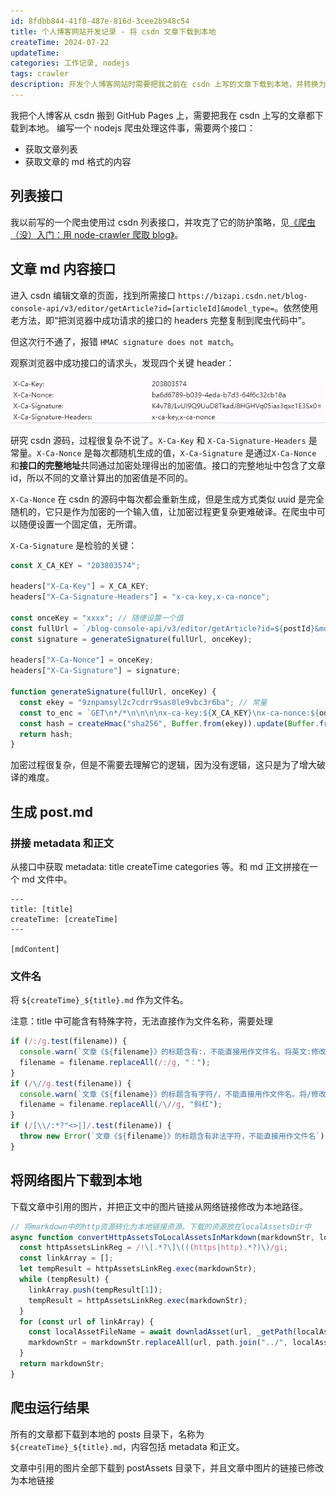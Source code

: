 ```yaml
---
id: 8fdbb844-41f8-487e-816d-3cee2b948c54
title: 个人博客网站开发记录 - 将 csdn 文章下载到本地
createTime: 2024-07-22
updateTime:
categories: 工作记录, nodejs
tags: crawler
description: 开发个人博客网站时需要把我之前在 csdn 上写的文章下载到本地，并转换为指定格式。用 nodejs 爬虫实现。
---
```


我把个人博客从 csdn 搬到 GitHub Pages 上，需要把我在 csdn 上写的文章都下载到本地。
编写一个 nodejs 爬虫处理这件事，需要两个接口：

- 获取文章列表
- 获取文章的 md 格式的内容

## 列表接口

我以前写的一个爬虫使用过 csdn 列表接口，并攻克了它的防护策略，见[《爬虫（没）入门：用 node-crawler 爬取 blog》](post:0cd4b446-1654-4a1e-b7b2-f1b260c3fa4f)。

## 文章 md 内容接口

进入 csdn 编辑文章的页面，找到所需接口 `https://bizapi.csdn.net/blog-console-api/v3/editor/getArticle?id=[articleId]&model_type=`。依然使用老方法，即“把浏览器中成功请求的接口的 headers 完整复制到爬虫代码中”。

但这次行不通了，报错 `HMAC signature does not match`。

观察浏览器中成功接口的请求头，发现四个关键 header：

![alt text](../post-assets/63dae69d-5724-4d80-9ffa-7de348eb583d.png)

研究 csdn 源码，过程很复杂不说了。`X-Ca-Key` 和 `X-Ca-Signature-Headers` 是常量。`X-Ca-Nonce` 是每次都随机生成的值，`X-Ca-Signature` 是通过`X-Ca-Nonce` 和**接口的完整地址**共同通过加密处理得出的加密值。接口的完整地址中包含了文章 id，所以不同的文章计算出的加密值是不同的。

`X-Ca-Nonce` 在 csdn 的源码中每次都会重新生成，但是生成方式类似 uuid 是完全随机的，它只是作为加密的一个输入值，让加密过程更复杂更难破译。在爬虫中可以随便设置一个固定值，无所谓。

`X-Ca-Signature` 是检验的关键：

```js
const X_CA_KEY = "203803574";

headers["X-Ca-Key"] = X_CA_KEY;
headers["X-Ca-Signature-Headers"] = "x-ca-key,x-ca-nonce";

const onceKey = "xxxx"; // 随便设置一个值
const fullUrl = `/blog-console-api/v3/editor/getArticle?id=${postId}&model_type`; // 不带域名的完整地址
const signature = generateSignature(fullUrl, onceKey);

headers["X-Ca-Nonce"] = onceKey;
headers["X-Ca-Signature"] = signature;

function generateSignature(fullUrl, onceKey) {
  const ekey = "9znpamsyl2c7cdrr9sas0le9vbc3r6ba"; // 常量
  const to_enc = `GET\n*/*\n\n\n\nx-ca-key:${X_CA_KEY}\nx-ca-nonce:${onceKey}\n${fullUrl}`;
  const hash = createHmac("sha256", Buffer.from(ekey)).update(Buffer.from(to_enc)).digest("base64");
  return hash;
}
```

加密过程很复杂，但是不需要去理解它的逻辑，因为没有逻辑，这只是为了增大破译的难度。

## 生成 post.md

### 拼接 metadata 和正文

从接口中获取 metadata: title createTime categories 等。和 md 正文拼接在一个 md 文件中。

```
---
title: [title]
createTime: [createTime]
---

[mdContent]
```

### 文件名

将 `${createTime}_${title}.md` 作为文件名。

注意：title 中可能含有特殊字符，无法直接作为文件名称，需要处理

```js
if (/:/g.test(filename)) {
  console.warn(`文章《${filename}》的标题含有:，不能直接用作文件名。将英文:修改为中文：`);
  filename = filename.replaceAll(/:/g, "：");
}
if (/\//g.test(filename)) {
  console.warn(`文章《${filename}》的标题含有字符/，不能直接用作文件名。将/修改为斜杠`);
  filename = filename.replaceAll(/\//g, "斜杠");
}
if (/[\\/:*?"<>|]/.test(filename)) {
  throw new Error(`文章《${filename}》的标题含有非法字符，不能直接用作文件名`); // \/:*?"<>|
}
```

## 将网络图片下载到本地

下载文章中引用的图片，并把正文中的图片链接从网络链接修改为本地路径。

```js
// 将markdown中的http资源转化为本地链接资源。下载的资源放在localAssetsDir中
async function convertHttpAssetsToLocalAssetsInMarkdown(markdownStr, localAssetsDir) {
  const httpAssetsLinkReg = /!\[.*?\]\(((https|http).*?)\)/gi;
  const linkArray = [];
  let tempResult = httpAssetsLinkReg.exec(markdownStr);
  while (tempResult) {
    linkArray.push(tempResult[1]);
    tempResult = httpAssetsLinkReg.exec(markdownStr);
  }
  for (const url of linkArray) {
    const localAssetFileName = await downladAsset(url, _getPath(localAssetsDir));
    markdownStr = markdownStr.replaceAll(url, path.join("../", localAssetsDir, localAssetFileName));
  }
  return markdownStr;
}
```

## 爬虫运行结果

所有的文章都下载到本地的 posts 目录下，名称为 `${createTime}_${title}.md`，内容包括 metadata 和正文。

文章中引用的图片全部下载到 postAssets 目录下，并且文章中图片的链接已修改为本地链接

